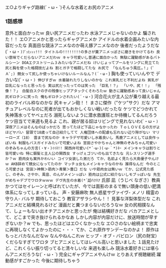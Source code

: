エ○よりギャグ路線(´・ω・`)そんな水着とお尻のアニメ
### 1話感想
意外と面白かったｗ
良い尻アニメだったわ
水泳アニメじゃないのかよ
騙された！！
エ○アニメかと思ったらギャグアニメか
アイドルの水着企画みたいな内容だったな
真面目な競泳アニメなのか萌え豚アニメなのか
後者だったようだな(´・ω・`)ﾌﾞｯﾋｨｨｨ!!!
タイトルの!!!!!!!!の多さが糞アニメっぽさに磨きをかけてるわ
良い意味でくだらないアニメだわｗ
キャラ可愛いし普通に面白かった
無駄に躍動感があるバトルシーン
DOAエクストリーム３みたいなアニメだね
けいじょってプールをリングに見立てた
尻と胸を使った格闘技だよね
割とガチで格闘してたな
お尻で
「なんちゅう風圧…！」(ﾟＡﾟ;)
競女って尻しか使っちゃいけないルールなん？(´・ω・`)
胸も使っていいんやで
デカいな(´・ω・`)
伸びすぎｗ
水着破れたりしないのかな
これ貧乳だと不利だよね
貧乳が巨乳になったと思ったら
実は尻だったってのは笑った
「巨乳！？」
「いや、尻！！」
「残像！？」
白髪白スクの子の残像ヒップアタックくそわろたｗ
動きに躍動感あって良いじゃん
尻ギロチンに笑った
俺もギロチンされたい(´・ω・`)
河合花火が主人公が乗り越える最初のライバル枠なのかな
尻キャノン砲！！
まさに傑作（”ケツ”サク）だな
アマチュアレベルなのに死者が出てもおかしくない戦いだったな
ケツでどつかれて失神落水ってヤベェだろ
溺死しないように潜水救護班とか待機してるんだろう
ケツ目当てで来週も見るよ
これ、親が居る奴はリビングで見れないわ(´・ω・`)
深夜アニメはそんなのばっかだろ
思ってたほど下品じゃなかったわ
ＴｏＬＯＶＥるの方がよほどヤバい
冒頭で18歳って自己紹介してて
人権団体への配慮も忘れない辺り隙がない
マリーローズ（18）
雲まで尻なのか
キャラデザ可愛いし水着良いし
馬鹿アニメとしては良作っぽいね
制服もバスガイドみたいで可愛いよね
宮田さやかちゃんと神無のぞみちゃん可愛い
のぞみちゃんの方言(・∀・)ｲｲﾈ!!
関西弁可愛い(*´･ω･)(･ω･｀*)ﾈｰ
メインキャラは割りと皆可愛いね
特に銀髪と主人公の関西女
すっげぇゴツいのも出てきたな
元レスリング選手か？ｗ
筋肉女も案外かわいい
コイツ女装した男だろ
てか、名前よく見たら大島優子やんけｗ
AKB辞めて競女になってたのか
マッチョ女もメインキャラなのかね
誰得なんだ
今のところ可愛さは
宮田＞神無＞筋肉＞青葉＞豊口
だな
いや筋肉女は無いｗ
てか、公式見た感じ、のぞみ、さやか、風音、のんがメインっぽい
筋肉は公式に紹介ないしモブっぽいな
先生がめちゃデブでワロタｗｗｗ
デヴ先生の水着(*´Д`)ﾊｧﾊｧ
氏部 凪（うじべ なぎさ）教員 かつてはセイレーンと呼ばれていたが、今では面影のまるで無い頭身の低い肥満体系になってしまっている。
声 - 安藤麻吹
無人惑星サヴァイヴ- メノリ
精霊の守り人- バルサ
期待しておこう
教官アザラシやん！！
見事な洋梨体型だな
これアニメだと結構見れるけど
漫画だと糞つまらないだろうなｗ
女の尻相撲なんて、しょーもない出オチアニメかと思ったが
俺は結構好きだな
バカアニメとして、どこまで突き抜けられるかなあ
しかし内容が内容だけに、放送時間が早すぎないか？w
でも、思ったほどはエ○くなかったな
エ○さのない絵柄まで忠実に再現しなくてよかったのに・・・
てか、これ原作サンデーなのかよ！
原作はもっとバカなんだなｗ
なんやねんこれｗ
ヒップ・オブ・バビロン（尻の財宝）
くだらなすぎてワロタ
ブヒアニメとしてはレベル高いと思いました
１話見たけど、これくらい振り切ってると清々しいな
来週も楽しみ
競泳水着好きには堪らんアニメだろうな(´・ω・`)
完全にギャグアニメやんけｗ
とりあえず視聴継続
躍動感がすごかった
今後に期待しちゃう